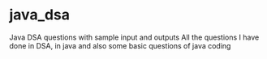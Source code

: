 # java_dsa
Java DSA questions with sample input and outputs
All the questions I have done in DSA, in java and also some basic questions of java coding
